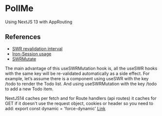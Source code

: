 # PollMe
Using NextJS 13 with AppRouting

## References
- [SWR revalidation interval](https://swr.vercel.app/docs/revalidation)
- [Iron-Session usage](https://github.com/vvo/iron-session?tab=readme-ov-file#usage)
- [SWRMutate](https://medium.com/@jayashakthiperera/power-of-swr-with-react-useswrmutation-61a0aa82d958)

The main advantage of this useSWRMutation hook is, all the useSWR hooks with the same key will be re-validated automatically as a side effect. For example, let’s assume there is a component using useSWR with the key /todo to render the Todo list. And using useSWRMutation with the key /todo to add a new Todo item.

NextJS14 caches per fetch and for Route handlers (api routes) it caches for GET if it doesn't use the request object, cookies or header
so you need to add: export const dynamic = 'force-dynamic' [Link](https://pollme.onrender.com/)